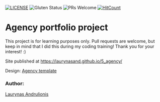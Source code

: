 [![LICENSE](https://img.shields.io/badge/license-MIT-blue.svg?style=flat-square)](https://github.com/LaurynasAnd/HTML5-website-template/blob/master/LICENSE.md)
![Gluten Status](https://img.shields.io/badge/Gluten-Free-green.svg)
![PRs Welcome](https://img.shields.io/badge/PRs-welcome-brightgreen.svg)
[![HitCount](http://hits.dwyl.com/LaurynasAnd/5_agency.svg)](http://hits.dwyl.com/Lauryna/5_agency)

# Agency portfolio project


This project is for learning purposes only. Pull requests are welcome, but keep in mind that I did this during my coding training! Thank you for your interest! :)

Site published at https://laurynasand.github.io/5_agency/

Design: [Agency template](https://front-end-by-rimantas.github.io/17-grupe-agency/index.html)

### Author:
[Laurynas Andrulionis](https://github.com/LaurynasAnd)
